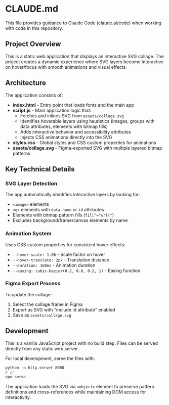 # CLAUDE.md

This file provides guidance to Claude Code (claude.ai/code) when working with code in this repository.

## Project Overview

This is a static web application that displays an interactive SVG collage. The project creates a dynamic experience where SVG layers become interactive on hover/focus with smooth animations and visual effects.

## Architecture

The application consists of:

- **index.html** - Entry point that loads fonts and the main app
- **script.js** - Main application logic that:
  - Fetches and inlines SVG from `assets/collage.svg`  
  - Identifies hoverable layers using heuristics (images, groups with data attributes, elements with bitmap fills)
  - Adds interactive behavior and accessibility attributes
  - Injects CSS animations directly into the SVG
- **styles.css** - Global styles and CSS custom properties for animations
- **assets/collage.svg** - Figma-exported SVG with multiple layered bitmap patterns

## Key Technical Details

### SVG Layer Detection
The app automatically identifies interactive layers by looking for:
- `<image>` elements
- `<g>` elements with `data-name` or `id` attributes
- Elements with bitmap pattern fills (`fill^="url("`)
- Excludes background/frame/canvas elements by name

### Animation System
Uses CSS custom properties for consistent hover effects:
- `--hover-scale: 1.06` - Scale factor on hover
- `--hover-translate: 2px` - Translation distance
- `--duration: 160ms` - Animation duration
- `--easing: cubic-bezier(0.2, 0.8, 0.2, 1)` - Easing function

### Figma Export Process
To update the collage:
1. Select the collage frame in Figma
2. Export as SVG with "include id attribute" enabled
3. Save as `assets/collage.svg`

## Development

This is a vanilla JavaScript project with no build step. Files can be served directly from any static web server.

For local development, serve the files with:
```bash
python -m http.server 8000
# or
npx serve .
```

The application loads the SVG via `<object>` element to preserve pattern definitions and cross-references while maintaining DOM access for interactivity.